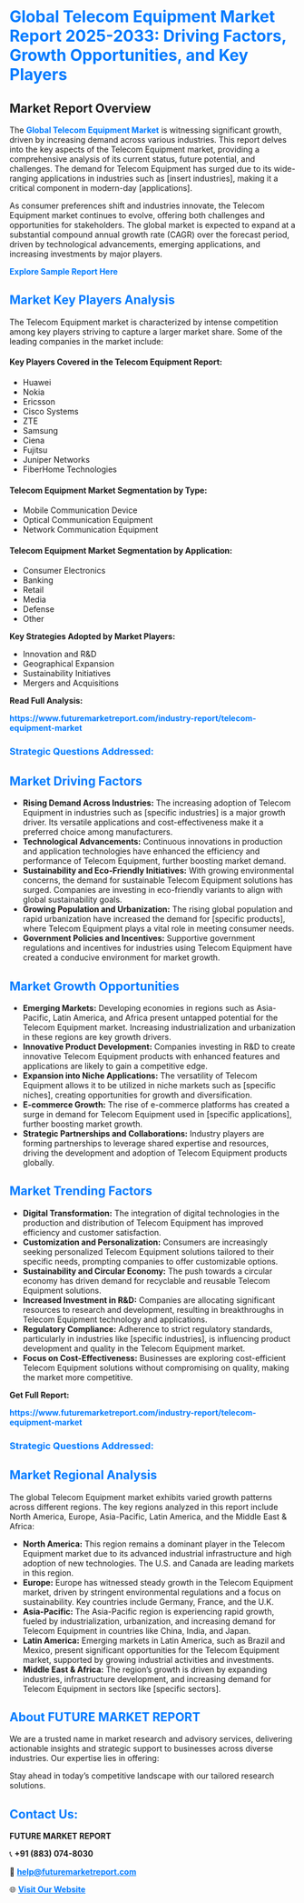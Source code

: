 <h1 style="color: #007BFF;">Global Telecom Equipment Market Report 2025-2033: Driving Factors, Growth Opportunities, and Key Players</h1>

<section id="overview">
<h2>Market Report Overview</h2>
<p>The <a href="https://www.futuremarketreport.com/industry-report/telecom-equipment-market" style="color: #007BFF; text-decoration: none;"><strong>Global Telecom Equipment Market</strong></a> is witnessing significant growth, driven by increasing demand across various industries. This report delves into the key aspects of the Telecom Equipment market, providing a comprehensive analysis of its current status, future potential, and challenges. The demand for Telecom Equipment has surged due to its wide-ranging applications in industries such as [insert industries], making it a critical component in modern-day [applications].</p>
<p>As consumer preferences shift and industries innovate, the Telecom Equipment market continues to evolve, offering both challenges and opportunities for stakeholders. The global market is expected to expand at a substantial compound annual growth rate (CAGR) over the forecast period, driven by technological advancements, emerging applications, and increasing investments by major players.</p>
</section>

<section id="overview">
<p><a href="https://www.futuremarketreport.com/request-sample/reportId=28949" style="color: #007BFF; text-decoration: none;"><strong>Explore Sample Report Here</strong></a></p>
</section>

<section id="key-players">
<h2 style="color: #007BFF;">Market Key Players Analysis</h2>
<p>The Telecom Equipment market is characterized by intense competition among key players striving to capture a larger market share. Some of the leading companies in the market include:</p>
<h4>Key Players Covered in the Telecom Equipment Report:</h4>
<ul><li>Huawei</li><li>Nokia</li><li>Ericsson</li><li>Cisco Systems</li><li>ZTE</li><li>Samsung</li><li>Ciena</li><li>Fujitsu</li><li>Juniper Networks</li><li>FiberHome Technologies</li></ul>
<h4>Telecom Equipment Market Segmentation by Type:</h4>
<ul><li>Mobile Communication Device</li><li>Optical Communication Equipment</li><li>Network Communication Equipment</li></ul>

<h4>Telecom Equipment Market Segmentation by Application:</h4>
<ul><li>Consumer Electronics</li><li>Banking</li><li>Retail</li><li>Media</li><li>Defense</li><li>Other</li></ul>
<p><strong>Key Strategies Adopted by Market Players:</strong></p>
<ul>
<li>Innovation and R&D</li>
<li>Geographical Expansion</li>
<li>Sustainability Initiatives</li>
<li>Mergers and Acquisitions</li>
</ul>
</section>

<section>
<p><strong>Read Full Analysis: </strong></p><a href="https://www.futuremarketreport.com/industry-report/telecom-equipment-market" style="color: #007BFF; text-decoration: none;"><strong>https://www.futuremarketreport.com/industry-report/telecom-equipment-market</strong></a>
<h3 style="color: #007BFF;">Strategic Questions Addressed:</h3>
</section>

<section id="driving-factors">
<h2 style="color: #007BFF;">Market Driving Factors</h2>
<ul>
<li><strong>Rising Demand Across Industries:</strong> The increasing adoption of Telecom Equipment in industries such as [specific industries] is a major growth driver. Its versatile applications and cost-effectiveness make it a preferred choice among manufacturers.</li>
<li><strong>Technological Advancements:</strong> Continuous innovations in production and application technologies have enhanced the efficiency and performance of Telecom Equipment, further boosting market demand.</li>
<li><strong>Sustainability and Eco-Friendly Initiatives:</strong> With growing environmental concerns, the demand for sustainable Telecom Equipment solutions has surged. Companies are investing in eco-friendly variants to align with global sustainability goals.</li>
<li><strong>Growing Population and Urbanization:</strong> The rising global population and rapid urbanization have increased the demand for [specific products], where Telecom Equipment plays a vital role in meeting consumer needs.</li>
<li><strong>Government Policies and Incentives:</strong> Supportive government regulations and incentives for industries using Telecom Equipment have created a conducive environment for market growth.</li>
</ul>
</section>

<section id="growth-opportunities">
<h2 style="color: #007BFF;">Market Growth Opportunities</h2>
<ul>
<li><strong>Emerging Markets:</strong> Developing economies in regions such as Asia-Pacific, Latin America, and Africa present untapped potential for the Telecom Equipment market. Increasing industrialization and urbanization in these regions are key growth drivers.</li>
<li><strong>Innovative Product Development:</strong> Companies investing in R&D to create innovative Telecom Equipment products with enhanced features and applications are likely to gain a competitive edge.</li>
<li><strong>Expansion into Niche Applications:</strong> The versatility of Telecom Equipment allows it to be utilized in niche markets such as [specific niches], creating opportunities for growth and diversification.</li>
<li><strong>E-commerce Growth:</strong> The rise of e-commerce platforms has created a surge in demand for Telecom Equipment used in [specific applications], further boosting market growth.</li>
<li><strong>Strategic Partnerships and Collaborations:</strong> Industry players are forming partnerships to leverage shared expertise and resources, driving the development and adoption of Telecom Equipment products globally.</li>
</ul>
</section>

<section id="trending-factors">
<h2 style="color: #007BFF;">Market Trending Factors</h2>
<ul>
<li><strong>Digital Transformation:</strong> The integration of digital technologies in the production and distribution of Telecom Equipment has improved efficiency and customer satisfaction.</li>
<li><strong>Customization and Personalization:</strong> Consumers are increasingly seeking personalized Telecom Equipment solutions tailored to their specific needs, prompting companies to offer customizable options.</li>
<li><strong>Sustainability and Circular Economy:</strong> The push towards a circular economy has driven demand for recyclable and reusable Telecom Equipment solutions.</li>
<li><strong>Increased Investment in R&D:</strong> Companies are allocating significant resources to research and development, resulting in breakthroughs in Telecom Equipment technology and applications.</li>
<li><strong>Regulatory Compliance:</strong> Adherence to strict regulatory standards, particularly in industries like [specific industries], is influencing product development and quality in the Telecom Equipment market.</li>
<li><strong>Focus on Cost-Effectiveness:</strong> Businesses are exploring cost-efficient Telecom Equipment solutions without compromising on quality, making the market more competitive.</li>
</ul>
</section>

<section>
<p><strong>Get Full Report: </strong></p><a href="https://www.futuremarketreport.com/industry-report/telecom-equipment-market" style="color: #007BFF; text-decoration: none;"><strong>https://www.futuremarketreport.com/industry-report/telecom-equipment-market</strong></a>
<h3 style="color: #007BFF;">Strategic Questions Addressed:</h3>
</section>


<section id="regional-analysis">
<h2 style="color: #007BFF;">Market Regional Analysis</h2>
<p>The global Telecom Equipment market exhibits varied growth patterns across different regions. The key regions analyzed in this report include North America, Europe, Asia-Pacific, Latin America, and the Middle East & Africa:</p>
<ul>
<li><strong>North America:</strong> This region remains a dominant player in the Telecom Equipment market due to its advanced industrial infrastructure and high adoption of new technologies. The U.S. and Canada are leading markets in this region.</li>
<li><strong>Europe:</strong> Europe has witnessed steady growth in the Telecom Equipment market, driven by stringent environmental regulations and a focus on sustainability. Key countries include Germany, France, and the U.K.</li>
<li><strong>Asia-Pacific:</strong> The Asia-Pacific region is experiencing rapid growth, fueled by industrialization, urbanization, and increasing demand for Telecom Equipment in countries like China, India, and Japan.</li>
<li><strong>Latin America:</strong> Emerging markets in Latin America, such as Brazil and Mexico, present significant opportunities for the Telecom Equipment market, supported by growing industrial activities and investments.</li>
<li><strong>Middle East & Africa:</strong> The region’s growth is driven by expanding industries, infrastructure development, and increasing demand for Telecom Equipment in sectors like [specific sectors].</li>
</ul>
</section>

<footer>
<h2 style="color: #007BFF;">About FUTURE MARKET REPORT</h2>
<p>We are a trusted name in market research and advisory services, delivering actionable insights and strategic support to businesses across diverse industries. Our expertise lies in offering:</p>

<p>Stay ahead in today’s competitive landscape with our tailored research solutions.</p>

<h2 style="color: #007BFF;">Contact Us:</h2>
<p><strong>FUTURE MARKET REPORT</strong></p>
<p>📞 <strong>+91 (883) 074-8030</strong></p>
<p>📧 <strong><a href="mailto:help@futuremarketreport.com" style="color: #007BFF;">help@futuremarketreport.com</a></strong></p>
<p>🌐 <strong><a href="https://www.futuremarketreport.com/" style="color: #007BFF;">Visit Our Website</a></strong></p>
</footer>
